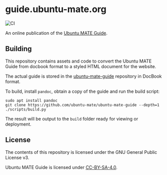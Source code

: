 # guide.ubuntu-mate.org

![CI](https://github.com/ubuntu-mate/guide.ubuntu-mate.org/workflows/CI/badge.svg)

An online publication of the [Ubuntu MATE Guide].


## Building

This repository contains assets and code to convert the Ubuntu MATE Guide from
docbook format to a styled HTML document for the website.

The actual guide is stored in the [ubuntu-mate-guide] repository in DocBook format.

To build, install `pandoc`, obtain a copy of the guide and run the build script:

    sudo apt install pandoc
    git clone https://github.com/ubuntu-mate/ubuntu-mate-guide --depth=1
    ./scripts/build.py

The result will be output to the `build` folder ready for viewing or deployment.


## License

The contents of this repository is licensed under the GNU General Public License v3.

Ubuntu MATE Guide is licensed under [CC-BY-SA-4.0](https://github.com/ubuntu-mate/ubuntu-mate-guide/blob/master/LICENSE).


[Ubuntu MATE Guide]: https://github.com/ubuntu-mate/ubuntu-mate-guide
[ubuntu-mate-guide]: https://github.com/ubuntu-mate/ubuntu-mate-guide
